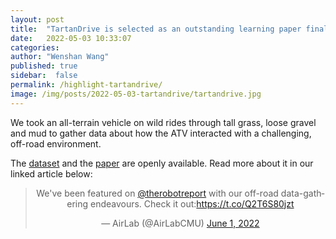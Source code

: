 ```yaml
---
layout: post
title:  "TartanDrive is selected as an outstanding learning paper finalist in ICRA2022"
date:   2022-05-03 10:33:07
categories: 
author: "Wenshan Wang"
published: true
sidebar:  false
permalink: /highlight-tartandrive/
image: /img/posts/2022-05-03-tartandrive/tartandrive.jpg
---
```



We took an all-terrain vehicle on wild rides through tall grass, loose gravel and mud to gather data about how the ATV interacted with a challenging, off-road environment.


The [dataset](https://github.com/castacks/tartan_drive) and the [paper](https://arxiv.org/abs/2205.01791) are openly available. Read more about it in our linked article below:
<center>
<blockquote class="twitter-tweet"><p lang="en" dir="ltr">We&#39;ve been featured on <a href="https://twitter.com/therobotreport?ref_src=twsrc%5Etfw">@therobotreport</a> with our off-road data-gathering endeavours. Check it out:<a href="https://t.co/Q2T6S80jzt">https://t.co/Q2T6S80jzt</a></p>&mdash; AirLab (@AirLabCMU) <a href="https://twitter.com/AirLabCMU/status/1531788993259528192?ref_src=twsrc%5Etfw">June 1, 2022</a></blockquote> <script async src="https://platform.twitter.com/widgets.js" charset="utf-8"></script>
</center>
